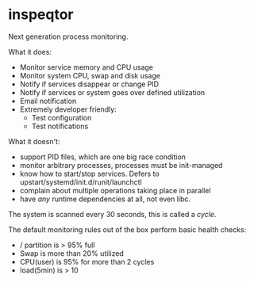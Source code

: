 inspeqtor
=========

Next generation process monitoring.

What it does:

* Monitor service memory and CPU usage
* Monitor system CPU, swap and disk usage
* Notify if services disappear or change PID
* Notify if services or system goes over defined utilization
* Email notification
* Extremely developer friendly:
  - Test configuration
  - Test notifications

What it doesn't:

* support PID files, which are one big race condition
* monitor arbitrary processes, processes must be init-managed
* know how to start/stop services.  Defers to upstart/systemd/init.d/runit/launchctl
* complain about multiple operations taking place in parallel
* have *any* runtime dependencies at all, not even libc.

The system is scanned every 30 seconds, this is called a *cycle*.

The default monitoring rules out of the box perform basic health checks:

* / partition is > 95% full
* Swap is more than 20% utilized
* CPU(user) is 95% for more than 2 cycles
* load(5min) is > 10
